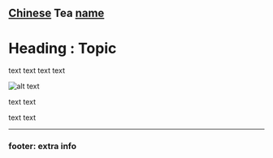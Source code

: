 [Chinese](chinese/tea-ceremony.mdd) **Tea** [name](url)
----

# Heading : Topic
text text
text text


![alt text](url)

text text

text text

---- 

### footer: extra info
